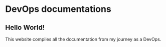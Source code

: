 # DevOps documentations

## Hello World!

This website compiles all the documentation from my journey as a DevOps.
